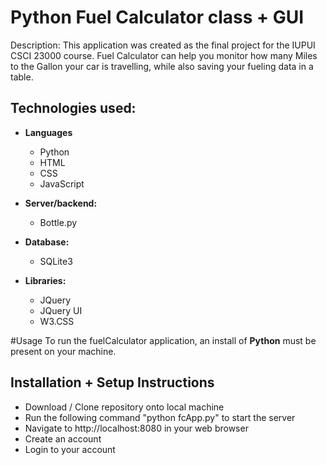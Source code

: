 # Python Fuel Calculator class + GUI
Description: 
  This application was created as the final project for the IUPUI CSCI 23000 course. Fuel Calculator can help you monitor how many Miles to the Gallon your car is travelling, while also saving your fueling data in a table.

## Technologies used:

- **Languages**
  - Python
  - HTML
  - CSS
  - JavaScript
  
- **Server/backend:**
  - Bottle.py
  
- **Database:**
  - SQLite3
  
- **Libraries:**
  - JQuery
  - JQuery UI
  - W3.CSS

#Usage
To run the fuelCalculator application, an install of **Python** must be present on your machine.

## Installation + Setup Instructions
  - Download / Clone repository onto local machine
  - Run the following command "python fcApp.py" to start the server
  - Navigate to http://localhost:8080 in your web browser
  - Create an account
  - Login to your account
